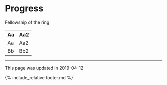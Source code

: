 # Progress

Fellowship of the ring
<table>
  <tr><th>Aa</th><th>Aa2</th></tr>
  <tr><td>Aa</td><td>Aa2</td></tr>
  <tr><td>Bb</td><td>Bb2</td></tr>
</table>

---
This page was updated in 2019-04-12

{% include_relative footer.md %}
